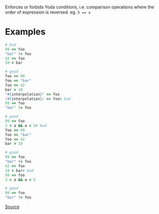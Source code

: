 
Enforces or forbids Yoda conditions,
i.e. comparison operations where the order of expression is reversed.
eg. `5 == x`

# Examples

```ruby
# bad
99 == foo
"bar" != foo
42 >= foo
10 < bar

# good
foo == 99
foo == "bar"
foo <= 42
bar > 10
"#{interpolation}" == foo
/#{interpolation}/ == foo# bad
99 == foo
"bar" != foo

# good
99 >= foo
3 < a && a < 5# bad
foo == 99
foo == "bar"
foo <= 42
bar > 10

# good
99 == foo
"bar" != foo
42 >= foo
10 < bar# bad
99 >= foo
3 < a && a < 5

# good
99 == foo
"bar" != foo
```

[Source](http://www.rubydoc.info/gems/rubocop/RuboCop/Cop/Style/YodaCondition)